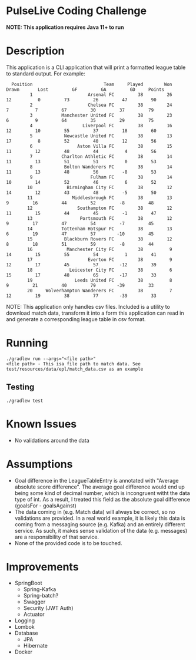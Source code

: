 # PulseLive Coding Challenge

**NOTE: This application requires Java 11+ to run**

# Description
This application is a CLI application that will print a formatted league table to standard output. For example:
```
  Position                           Team     Played        Won      Drawn       Lost         GF         GA         GD     Points
         1                     Arsenal FC         38         26         12          0         73         26         47         90
         2                     Chelsea FC         38         24          7          7         67         30         37         79
         3           Manchester United FC         38         23          6          9         64         35         29         75
         4                   Liverpool FC         38         16         12         10         55         37         18         60
         5            Newcastle United FC         38         13         17          8         52         40         12         56
         6                 Aston Villa FC         38         15         11         12         48         44          4         56
         7           Charlton Athletic FC         38         14         11         13         51         51          0         53
         8            Bolton Wanderers FC         38         14         11         13         48         56         -8         53
         9                      Fulham FC         38         14         10         14         52         46          6         52
        10             Birmingham City FC         38         12         14         12         43         48         -5         50
        11               Middlesbrough FC         38         13          9         16         44         52         -8         48
        12                 Southampton FC         38         12         11         15         44         45         -1         47
        13                  Portsmouth FC         38         12          9         17         47         54         -7         45
        14           Tottenham Hotspur FC         38         13          6         19         47         57        -10         45
        15            Blackburn Rovers FC         38         12          8         18         51         59         -8         44
        16             Manchester City FC         38          9         14         15         55         54          1         41
        17                     Everton FC         38          9         12         17         45         57        -12         39
        18              Leicester City FC         38          6         15         17         48         65        -17         33
        19                Leeds United FC         38          8          9         21         40         79        -39         33
        20     Wolverhampton Wanderers FC         38          7         12         19         38         77        -39         33

```

NOTE: This application only handles csv files. Included is a utility to download match data, 
transform it into  a form this application can read in  and generate a corresponding
league table in csv format.


# Running
```
./gradlew run --args="<file path>"
<file path> - This isa file path to match data. See test/resources/data/epl/match_data.csv as an example
```
## Testing
```
./gradlew test
```


# Known Issues
- No validations around the data

# Assumptions
- Goal difference in the LeagueTableEntry is annotated with "Average absolute score difference". The average goal difference would end up being some kind of decimal number, which is incongruent witht the data type of int. As a result, I treated this field as the absolute goal difference (goalsFor - goalsAgainst)
- The data coming in (e.g. Match data) will always be correct, so no validations are provided. 
In a real world example, it is  likely this data is coming from a messaging source (e.g. Kafka) and an entirely different service.
As such, it makes sense validation of the data (e.g. messages) are a responsibility of that service.
- None of the provided code is to be touched.

# Improvements
- SpringBoot
  - Spring-Kafka
  - Spring-batch?
  - Swagger
  - Security (JWT Auth)
  - Actuator
- Logging
- Lombok
- Database
  - JPA
  - Hibernate
- Docker

